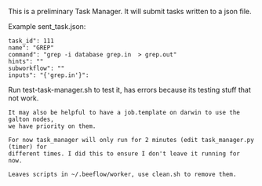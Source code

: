 This is a preliminary Task Manager. It will submit tasks written to a json file.

Example sent_task.json:

```
task_id": 111
name": "GREP"
command": "grep -i database grep.in  > grep.out"
hints": ""
subworkflow": ""
inputs": "{'grep.in'}":
```


Run test-task-manager.sh to test it, has errors because its testing stuff that 
not work.
```
It may also be helpful to have a job.template on darwin to use the galton nodes,
we have priority on them.

For now task_manager will only run for 2 minutes (edit task_manager.py (timer) for
different times. I did this to ensure I don't leave it running for now.

Leaves scripts in ~/.beeflow/worker, use clean.sh to remove them.

